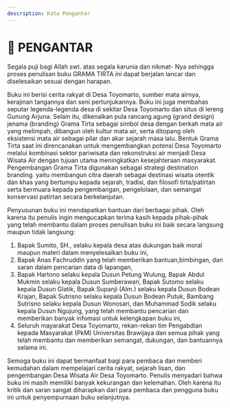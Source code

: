 ```yaml
---
description: Kata Pengantar
---
```


# 📖 PENGANTAR

  Segala puji bagi Allah swt. atas segala karunia dan nikmat- Nya sehingga proses penulisan buku GRAMA TIRTA ini dapat berjalan lancar dan diselesaikan sesuai dengan harapan.

  Buku ini berisi cerita rakyat di Desa Toyomarto, sumber mata airnya, kerajinan tangannya dan seni pertunjukannya. Buku ini juga membahas seputar legenda-legenda desa di sekitar Desa Toyomarto dan situs di lereng Gunung Arjuna. Selain itu, dikenalkan pula rancang agung \(grand design\) jenama \(branding\) Grama Tirta sebagai simbol desa dengan berkah mata air yang melimpah, dibangun oleh kultur mata air, serta ditopang oleh eksistensi mata air sebagai pilar dan akar sejarah masa lalu. Bentuk Grama Tirta saat ini direncanakan untuk mengembangkan potensi Desa Toyomarto melalui kombinasi sektor pariwisata dan rekonstruksi air menjadi Desa Wisata Air dengan tujuan utama meningkatkan kesejahteraan masyarakat. Pengembangan Grama Tirta digunakan sebagai strategi destination branding. yaitu membangun citra daerah sebagai destinasi wisata otentik dan khas yang bertumpu kepada sejarah, tradisi, dan filosofi tirta/patirtan serta bermuara kepada pengembangan, pengelolaan, dan semangat konservasi patirtan secara berkelanjutan.

  Penyusunan buku ini mendapatkan bantuan dari berbagai pihak. Oleh karena itu penulis ingin mengucapkan terima kasih kepada pihak-pihak yang telah membantu dalam proses penulisan buku ini baik secara langsung maupun tidak langsung:

1. Bapak Sumito, SH., selaku kepala desa atas dukungan baik moral maupun materi dalam menyelesaikan buku ini,
2. Bapak Anas Fachruddin yang telah memberikan bantuan,bimbingan, dan saran dalam pencarian data di lapangan,
3. Bapak Hartono selaku kepala Dusun Petung Wulung, Bapak Abdul Mukmin selaku kepala Dusun Sumberawan, Bapak Sutomo selaku kepala Dusun Glatik, Bapak Supanji \(Alm.\) selaku kepala Dusun Bodean Krajan, Bapak Sutrisno selaku kepala Dusun Bodean Putuk, Bambang Sutrisno selaku kepala Dusun Wonosari, dan Muhammad Sodik selaku kepala Dusun Ngujung, yang telah membantu pencarian dan memberikan banyak infomasi untuk kelengkapan buku ini,
4. Seluruh mayarakat Desa Toyomarto, rekan-rekan tim  Pengabdian kepada Masyarakat \(PkM\) Universitas Brawijaya dan semua pihak yang telah membantu dan memberikan semangat, dukungan, dan bantuannya selama ini.

  Semoga buku ini dapat bermanfaat bagi para pembaca dan memberi kemudahan dalam mempelajari cerita rakyat, sejarah lisan, dan pengembangan Desa Wisata Air Desa Toyomarto. Penulis menyadari bahwa buku ini masih memiliki banyak kekurangan dan kelemahan. Oleh karena itu kritik dan saran sangat diharapkan dari para pembaca dan pengguna buku ini untuk penyempurnaan buku selanjutnya.











